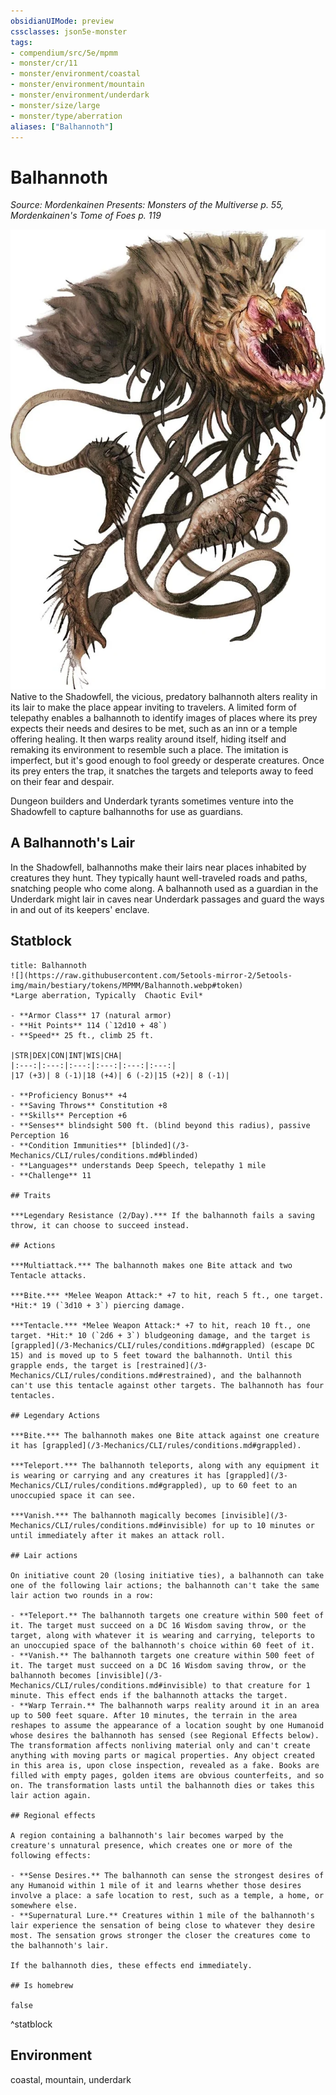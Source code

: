```yaml
---
obsidianUIMode: preview
cssclasses: json5e-monster
tags:
- compendium/src/5e/mpmm
- monster/cr/11
- monster/environment/coastal
- monster/environment/mountain
- monster/environment/underdark
- monster/size/large
- monster/type/aberration
aliases: ["Balhannoth"]
---
```

# Balhannoth
*Source: Mordenkainen Presents: Monsters of the Multiverse p. 55, Mordenkainen's Tome of Foes p. 119*  

![](https://raw.githubusercontent.com/5etools-mirror-2/5etools-img/main/bestiary/MPMM/Balhannoth.webp#right)  
Native to the Shadowfell, the vicious, predatory balhannoth alters reality in its lair to make the place appear inviting to travelers. A limited form of telepathy enables a balhannoth to identify images of places where its prey expects their needs and desires to be met, such as an inn or a temple offering healing. It then warps reality around itself, hiding itself and remaking its environment to resemble such a place. The imitation is imperfect, but it's good enough to fool greedy or desperate creatures. Once its prey enters the trap, it snatches the targets and teleports away to feed on their fear and despair.

Dungeon builders and Underdark tyrants sometimes venture into the Shadowfell to capture balhannoths for use as guardians.

## A Balhannoth's Lair

In the Shadowfell, balhannoths make their lairs near places inhabited by creatures they hunt. They typically haunt well-traveled roads and paths, snatching people who come along. A balhannoth used as a guardian in the Underdark might lair in caves near Underdark passages and guard the ways in and out of its keepers' enclave.


## Statblock

```ad-statblock
title: Balhannoth
![](https://raw.githubusercontent.com/5etools-mirror-2/5etools-img/main/bestiary/tokens/MPMM/Balhannoth.webp#token)
*Large aberration, Typically  Chaotic Evil*

- **Armor Class** 17 (natural armor)
- **Hit Points** 114 (`12d10 + 48`) 
- **Speed** 25 ft., climb 25 ft.

|STR|DEX|CON|INT|WIS|CHA|
|:---:|:---:|:---:|:---:|:---:|:---:|
|17 (+3)| 8 (-1)|18 (+4)| 6 (-2)|15 (+2)| 8 (-1)|

- **Proficiency Bonus** +4
- **Saving Throws** Constitution +8
- **Skills** Perception +6
- **Senses** blindsight 500 ft. (blind beyond this radius), passive Perception 16
- **Condition Immunities** [blinded](/3-Mechanics/CLI/rules/conditions.md#blinded)
- **Languages** understands Deep Speech, telepathy 1 mile
- **Challenge** 11

## Traits

***Legendary Resistance (2/Day).*** If the balhannoth fails a saving throw, it can choose to succeed instead.

## Actions

***Multiattack.*** The balhannoth makes one Bite attack and two Tentacle attacks.

***Bite.*** *Melee Weapon Attack:* +7 to hit, reach 5 ft., one target. *Hit:* 19 (`3d10 + 3`) piercing damage.

***Tentacle.*** *Melee Weapon Attack:* +7 to hit, reach 10 ft., one target. *Hit:* 10 (`2d6 + 3`) bludgeoning damage, and the target is [grappled](/3-Mechanics/CLI/rules/conditions.md#grappled) (escape DC 15) and is moved up to 5 feet toward the balhannoth. Until this grapple ends, the target is [restrained](/3-Mechanics/CLI/rules/conditions.md#restrained), and the balhannoth can't use this tentacle against other targets. The balhannoth has four tentacles.

## Legendary Actions

***Bite.*** The balhannoth makes one Bite attack against one creature it has [grappled](/3-Mechanics/CLI/rules/conditions.md#grappled).

***Teleport.*** The balhannoth teleports, along with any equipment it is wearing or carrying and any creatures it has [grappled](/3-Mechanics/CLI/rules/conditions.md#grappled), up to 60 feet to an unoccupied space it can see.

***Vanish.*** The balhannoth magically becomes [invisible](/3-Mechanics/CLI/rules/conditions.md#invisible) for up to 10 minutes or until immediately after it makes an attack roll.

## Lair actions

On initiative count 20 (losing initiative ties), a balhannoth can take one of the following lair actions; the balhannoth can't take the same lair action two rounds in a row:

- **Teleport.** The balhannoth targets one creature within 500 feet of it. The target must succeed on a DC 16 Wisdom saving throw, or the target, along with whatever it is wearing and carrying, teleports to an unoccupied space of the balhannoth's choice within 60 feet of it.  
- **Vanish.** The balhannoth targets one creature within 500 feet of it. The target must succeed on a DC 16 Wisdom saving throw, or the balhannoth becomes [invisible](/3-Mechanics/CLI/rules/conditions.md#invisible) to that creature for 1 minute. This effect ends if the balhannoth attacks the target.  
- **Warp Terrain.** The balhannoth warps reality around it in an area up to 500 feet square. After 10 minutes, the terrain in the area reshapes to assume the appearance of a location sought by one Humanoid whose desires the balhannoth has sensed (see Regional Effects below). The transformation affects nonliving material only and can't create anything with moving parts or magical properties. Any object created in this area is, upon close inspection, revealed as a fake. Books are filled with empty pages, golden items are obvious counterfeits, and so on. The transformation lasts until the balhannoth dies or takes this lair action again.  

## Regional effects

A region containing a balhannoth's lair becomes warped by the creature's unnatural presence, which creates one or more of the following effects:

- **Sense Desires.** The balhannoth can sense the strongest desires of any Humanoid within 1 mile of it and learns whether those desires involve a place: a safe location to rest, such as a temple, a home, or somewhere else.  
- **Supernatural Lure.** Creatures within 1 mile of the balhannoth's lair experience the sensation of being close to whatever they desire most. The sensation grows stronger the closer the creatures come to the balhannoth's lair.  

If the balhannoth dies, these effects end immediately.

## Is homebrew

false
```
^statblock

## Environment

coastal, mountain, underdark
